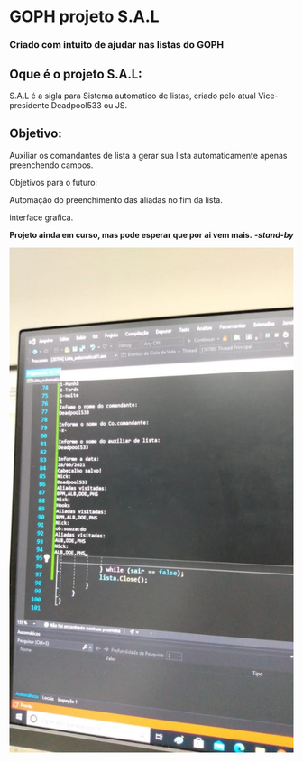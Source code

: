# GOPH projeto S.A.L
### Criado com intuito de ajudar nas listas do GOPH



## Oque é o projeto S.A.L:

S.A.L é a sigla para Sistema automatico de listas, criado pelo atual Vice-presidente Deadpool533 ou JS.

## Objetivo:

Auxiliar os comandantes de lista a gerar sua lista automaticamente apenas preenchendo campos.

Objetivos para o futuro:

Automação do preenchimento das aliadas no fim da lista.

interface grafica.


**Projeto ainda em curso, mas pode esperar que por ai vem mais.**
**_-stand-by_**



![image](https://github.com/DEVJS2005/GOPH-projeto-S.A.L/blob/main/Projeto%20S.A.L.jpg)
